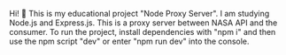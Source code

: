 Hi! 👋 This is my educational project "Node Proxy Server". I am studying Node.js and Express.js. This is a proxy server between NASA API and the consumer. To run the project, install dependencies with "npm i" and then use the npm script "dev" or enter "npm run dev" into the console.